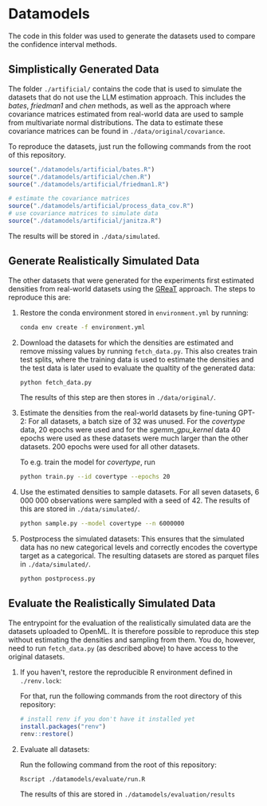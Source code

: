 # Datamodels

The code in this folder was used to generate the datasets used to compare the confidence interval methods.

## Simplistically Generated Data

The folder `./artificial/` contains the code that is used to simulate the datasets that do not use the LLM estimation
approach. This includes the *bates*, *friedman1* and *chen* methods, as well as the approach where
covariance matrices estimated from real-world data are used to sample from multivariate normal distributions.
The data to estimate these covariance matrices can be found in `./data/original/covariance`.

To reproduce the datasets, just run the following commands from the root of this repository.

```r
source("./datamodels/artificial/bates.R")
source("./datamodels/artificial/chen.R")
source("./datamodels/artificial/friedman1.R")

# estimate the covariance matrices
source("./datamodels/artificial/process_data_cov.R")
# use covariance matrices to simulate data
source("./datamodels/artificial/janitza.R")
```

The results will be stored in `./data/simulated`.

## Generate Realistically Simulated Data

The other datasets that were generated for the experiments first estimated densities from real-world datasets using the
[GReaT](https://github.com/kathrinse/be_great) approach.
The steps to reproduce this are:

1. Restore the conda environment stored in `environment.yml` by running:

   ```bash
   conda env create -f environment.yml
   ```
1. Download the datasets for which the densities are estimated and remove missing values by running `fetch_data.py`.
   This also creates train test splits, where the training data is used to estimate the densities and the test data
   is later used to evaluate the qualtity of the generated data:

   ```bash
   python fetch_data.py
   ```

   The results of this step are then stores in `./data/original/`.

1. Estimate the densities from the real-world datasets by fine-tuning GPT-2:
   For all datasets, a batch size of 32 was unused.
   For the *covertype* data, 20 epochs were used and for the *sgemm_gpu_kernel* data 40 epochs were used as these
   datasets were much larger than the other datasets. 200 epochs were used for all other datasets.

   To e.g. train the model for *covertype*, run

   ```bash
   python train.py --id covertype --epochs 20
   ```

1. Use the estimated densities to sample datasets.
   For all seven datasets, 6 000 000 observations were sampled with a seed of 42.
   The results of this are stored in `./data/simulated/`.

   ```bash
   python sample.py --model covertype --n 6000000
   ```

1. Postprocess the simulated datasets:
   This ensures that the simulated data has no new categorical levels and correctly
   encodes the covertype target as a categorical.
   The resulting datasets are stored as parquet files in `./data/simulated/`.

   ```bash
   python postprocess.py
   ```

## Evaluate the Realistically Simulated Data

The entrypoint for the evaluation of the realistically simulated data are the datasets uploaded to OpenML.
It is therefore possible to reproduce this step without estimating the densities and sampling from them.
You do, however, need to run `fetch_data.py` (as described above) to have access to the original datasets.


1. If you haven't, restore the reproducible R environment defined in `./renv.lock`:

   For that, run the following commands from the root directory of this repository:

   ```R
   # install renv if you don't have it installed yet
   install.packages("renv")
   renv::restore()
   ```

1. Evaluate all datasets:

   Run the following command from the root of this repository:

   ```bash
   Rscript ./datamodels/evaluate/run.R
   ```

   The results of this are stored in `./datamodels/evaluation/results`
